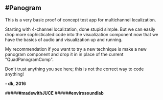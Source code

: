 #Panogram
---

This is a very basic proof of concept test app for multichannel localization.
 
Starting with 4-channel localization, done stupid simple. But we can easily drop more sophisticated code into the visualization component now that we have the basics of audio and visualization up and running. 

My recommendation if you want to try a new technique is make a new panogram component and drop it in in place of the current "QuadPanogramComp".

Don't trust anything you see here; this is not the correct way to code anything!
 
__- dk, 2016__

#####__#madewithJUCE__
#####__#envirosoundlab__
